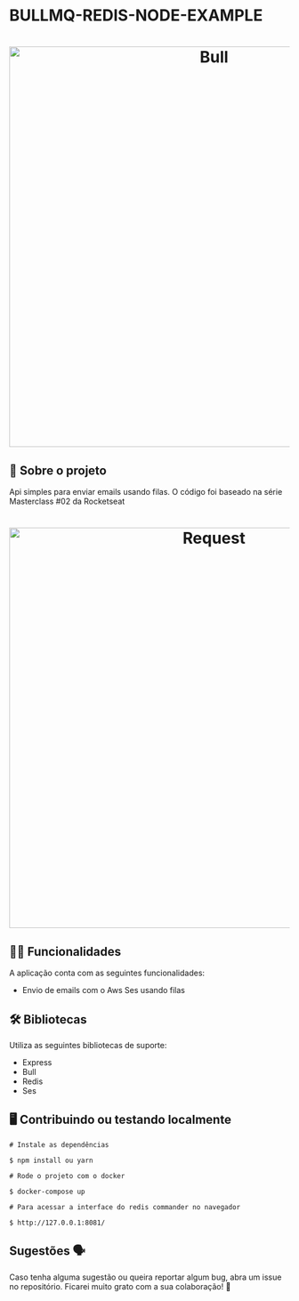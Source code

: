 
# BULLMQ-REDIS-NODE-EXAMPLE

<h1 align="center">
  <img alt="Bull" src="https://user-images.githubusercontent.com/95200/143832033-32e868df-f3b0-4251-97fb-c64809a43d36.png" width="720px"/>
</h1>

## 📑 Sobre o projeto

Api simples para enviar emails usando filas. O código foi baseado na série Masterclass #02 da Rocketseat

<h1 align="center">
  <img alt="Request" src="https://kleber-barilli-public.s3.amazonaws.com/insomnia-request.png" width="720px"/>
</h1>

## ✍🏻 Funcionalidades

A aplicação conta com as seguintes funcionalidades:

- Envio de emails com o Aws Ses usando filas

## 🛠 Bibliotecas

Utiliza as seguintes bibliotecas de suporte:
- Express
- Bull
- Redis
- Ses

## 🖥 Contribuindo ou testando localmente 

```
# Instale as dependências 

$ npm install ou yarn
```

```
# Rode o projeto com o docker

$ docker-compose up
```
```
# Para acessar a interface do redis commander no navegador

$ http://127.0.0.1:8081/
```

## Sugestões 🗣

Caso tenha alguma sugestão ou queira reportar algum bug, abra um issue no repositório. Ficarei muito grato com a sua colaboração! 🤝
